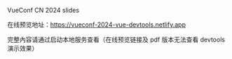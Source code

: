 VueConf CN 2024 slides


在线预览地址：https://vueconf-2024-vue-devtools.netlify.app

完整內容请通过启动本地服务查看（在线预览链接及 pdf 版本无法查看 devtools 演示效果）
